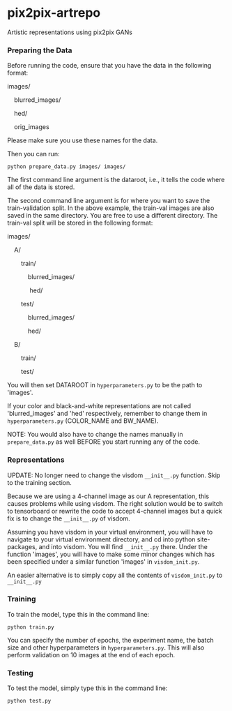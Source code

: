 # pix2pix-artrepo
Artistic representations using pix2pix GANs
### Preparing the Data
Before running the code, ensure that you have the data in the following format:

images/

&nbsp;&nbsp;&nbsp;&nbsp;blurred_images/

&nbsp;&nbsp;&nbsp;&nbsp;hed/

&nbsp;&nbsp;&nbsp;&nbsp;orig_images

Please make sure you use these names for the data.

Then you can run:

`python prepare_data.py images/ images/
`

The first command line argument is the dataroot, i.e., it tells the code where all of the data is stored.

The second command line argument is for where you want to save the train-validation split. In the above example, the train-val images are also saved in the same directory. You are free to use a different directory. The train-val split will be stored in the following format:

images/

&nbsp;&nbsp;&nbsp;&nbsp;A/

&nbsp;&nbsp;&nbsp;&nbsp;&nbsp;&nbsp;&nbsp;&nbsp;train/

&nbsp;&nbsp;&nbsp;&nbsp;&nbsp;&nbsp;&nbsp;&nbsp;&nbsp;&nbsp;&nbsp;&nbsp;blurred_images/

&nbsp;&nbsp;&nbsp;&nbsp;&nbsp;&nbsp;&nbsp;&nbsp;&nbsp;&nbsp;&nbsp;&nbsp; hed/

&nbsp;&nbsp;&nbsp;&nbsp;&nbsp;&nbsp;&nbsp;&nbsp;test/

&nbsp;&nbsp;&nbsp;&nbsp;&nbsp;&nbsp;&nbsp;&nbsp;&nbsp;&nbsp;&nbsp;&nbsp;blurred_images/

&nbsp;&nbsp;&nbsp;&nbsp;&nbsp;&nbsp;&nbsp;&nbsp;&nbsp;&nbsp;&nbsp;&nbsp;hed/

&nbsp;&nbsp;&nbsp;&nbsp;B/

&nbsp;&nbsp;&nbsp;&nbsp;&nbsp;&nbsp;&nbsp;&nbsp;train/

&nbsp;&nbsp;&nbsp;&nbsp;&nbsp;&nbsp;&nbsp;&nbsp;test/

You will then set DATAROOT in `hyperparameters.py` to be the path to 'images'.

If your color and black-and-white representations are not called 'blurred_images' and 'hed' respectively, remember to change them in `hyperparameters.py` (COLOR_NAME and BW_NAME).

NOTE: You would also have to change the names manually in `prepare_data.py` as well BEFORE you start running any of the code.

### Representations
UPDATE: No longer need to change the visdom `__init__.py` function. Skip to the training section.

Because we are using a 4-channel image as our A representation, this causes problems while using visdom. The right solution would be to switch to tensorboard or rewrite the code to accept 4-channel images but a quick fix is to change the `__init__.py` of visdom.

Assuming you have visdom in your virtual environment, you will have to navigate to your virtual environment directory, and cd into python site-packages, and into visdom. You will find `__init__.py` there. Under the function 'images', you will have to make some minor changes which has been specified under a similar function 'images' in `visdom_init.py`.

An easier alternative is to simply copy all the contents of `visdom_init.py` to `__init__.py`

### Training

To train the model, type this in the command line:

`python train.py
`

You can specify the number of epochs, the experiment name, the batch size and other hyperparameters in `hyperparameters.py`. This will also perform validation on 10 images at the end of each epoch.

### Testing
To test the model, simply type this in the command line:

`python test.py
`
